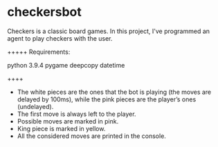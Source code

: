 # checkersbot
Checkers is a classic board games. In this project, I've programmed an agent to play checkers with the user. 

+++++
Requirements:

python 3.9.4
pygame
deepcopy
datetime


++++
- The white pieces are the ones that the bot is playing (the moves are delayed by 100ms), while the pink pieces are the player’s ones (undelayed). 
- The first move is always left to the player.
- Possible moves are marked in pink.
- King piece is marked in yellow.
- All the considered moves are printed in the console. 
